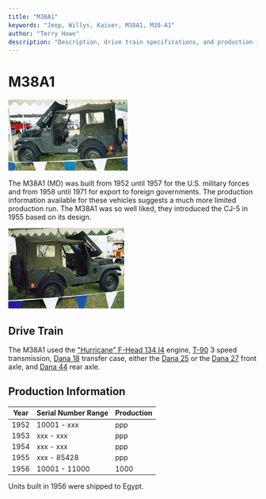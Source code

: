 ```yaml
---
title: "M38A1"
keywords: "Jeep, Willys, Kaiser, M38A1, M38-A1"
author: "Terry Howe"
description: "Description, drive train specifications, and production information for the Willys Jeep M38A1"
---
```

# M38A1

[![1958 M38A1 drivers side](../img/m38a1d_.jpg)](../img/m38a1d.jpg)

The M38A1 (MD) was built from 1952 until 1957 for the U.S. military forces and from 1958 until 1971 for export to foreign governments. The production information available for these vehicles suggests a much more limited production run. The M38A1 was so well liked, they introduced the CJ-5 in 1955 based on its design.

[![1958 M38A1 passenger side](../img/m38a1_.jpg)](../img/m38a1.jpg)

## Drive Train

The M38A1 used the ["Hurricane" F-Head 134 I4](../engine/factory/hurricane134.md) engine, [T-90](../transmission/factory/t90.md) 3 speed transmission, [Dana 18](../xfer/factory/d18.md) transfer case, either the [Dana 25](../axle/factory/d25.md) or the [Dana 27](../axle/factory/d27.md) front axle, and [Dana 44](../axle/factory/d44.md) rear axle.

## Production Information

| Year | Serial Number Range | Production |
|------|---------------------|------------|
| 1952 | 10001 - xxx         | ppp        |
| 1953 | xxx - xxx           | ppp        |
| 1954 | xxx - xxx           | ppp        |
| 1955 | xxx - 85428         | ppp        |
| 1956 | 10001 - 11000       | 1000       |

Units built in 1956 were shipped to Egypt.